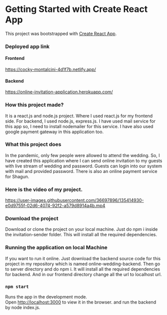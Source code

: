 # Getting Started with Create React App

This project was bootstrapped with [Create React App](https://github.com/facebook/create-react-app).

### Deployed app link
#### Frontend
https://cocky-montalcini-4d1f7b.netlify.app/
#### Backend
https://online-invitation-application.herokuapp.com/

### How this project made?

It is a react.js and node.js project. Where I used react.js for my frontend side.
For backend, I used node.js, express.js. 
I have used mail service for this app so, I need to install nodemailer for this service.
I have also used google payment gateway in this application too.

### What this project does

In the pandemic, only few people were allowed to attend the wedding. So,
I have created this application where I can send online invitation to my guests with
live stream of wedding and password.
Guests can login into our system with mail and provided password.
There is also an online payment service for Shagun.

### Here is the video of my project.



https://user-images.githubusercontent.com/36697896/135414930-e0d9755f-02d6-4074-92f2-a579d8914a4b.mp4



### Download the project

Download or clone the project on your local machine.
Just do npm i inside the invitation-sender folder. This will install all
the required dependencies.

### Running the application on local Machine

If you want to run it online. Just download the backend source code for this project in my repository
 which is named online-wedding-backend. Then go to server directory and do npm i. It will install all
 the required dependencies for backend. And in our frontend directory change all the url to localhost url.

### `npm start`

Runs the app in the development mode.\
Open [http://localhost:3000](http://localhost:3000) to view it in the browser.
and run the backend by node index.js.

